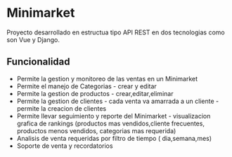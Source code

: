 
# Minimarket 

Proyecto desarrollado en estructua tipo API REST en dos tecnologias como son Vue y Django.




## Funcionalidad

 - Permite la gestion y monitoreo de las ventas en un Minimarket
 - Permite el manejo de Categorias - crear y editar
 - Permite la gestion de productos - crear,editar,eliminar
 - Permite la gestion de clientes - cada venta va amarrada a un cliente - permite la creacion de clientes 
 - Permite llevar seguimiento y reporte del Minimarket - visualizacion grafica de rankings (productos mas vendidos,cliente frecuentes, productos menos vendidos, categorias mas requerida)
 - Analisis de venta requeridas por filtro de tiempo ( dia,semana,mes)
 - Soporte de venta y recordatorios
 
